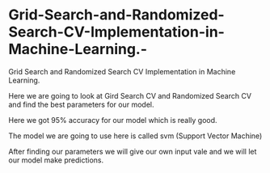 # Grid-Search-and-Randomized-Search-CV-Implementation-in-Machine-Learning.-
Grid Search and Randomized Search CV Implementation in Machine Learning. 

Here we are going to look at Gird Search CV and Randomized Search CV and find the best parameters for our model.

Here we got 95% accuracy for our model which is really good.

The model we are going to use here is called svm (Support Vector Machine)

After finding our parameters we will give our own input vale and we will let our model make predictions.
